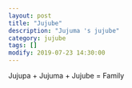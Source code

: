 ```yaml
---
layout: post
title: "Jujube"
description: "Jujuma 's jujube"
category: jujube
tags: []
modify: 2019-07-23 14:30:00
---
```


Jujupa + Jujuma + Jujube = Family
